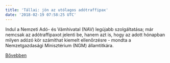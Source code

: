 ```yaml
---
title: 'Tállai: jön az utólagos adótraffipax'
date: '2018-02-19 07:58:25 UTC'
---
```


Indul a Nemzeti Adó- és Vámhivatal (NAV) legújabb szolgáltatása; már nemcsak az adótraffipaxot jelenti be, hanem azt is, hogy az adott hónapban milyen adózó kör számíthat kiemelt ellenőrzésre - mondta a Nemzetgazdasági Minisztérium (NGM) államtitkára.


[Bővebben](http://ift.tt/2ETwCYZ)
